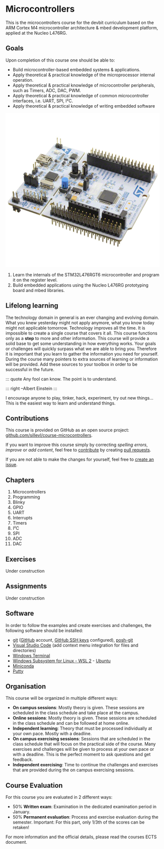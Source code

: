 ---
---

# Microcontrollers

This is the microcontrollers course for the devbit curriculum based on the ARM Cortex M4 microcontroller architecture & mbed development platform, applied at the Nucleo L476RG.

## Goals

Upon completion of this course one should be able to:

* Build microcontroller-based embedded systems & applications.
* Apply theoretical & practical knowledge of the microprocessor internal operation.
* Apply theoretical & practical knowledge of microcontroller peripherals, such as Timers, ADC, DAC, PWM.
* Apply theoretical & practical knowledge of common microcontroller interfaces, i.e. UART, SPI, I²C.
* Apply theoretical & practical knowledge of writing embedded software

![NUCLEO_L476RG](./img/nucleo_l476rg.jpg)

1. Learn the internals of the STM32L476RGT6 microcontroller and program it on the register level.
2. Build embedded applications using the Nucleo L476RG prototyping board and mbed libraries.

## Lifelong learning

The technology domain in general is an ever changing and evolving domain. What you knew yesterday might not apply anymore, what you know today might not applicable tomorrow. Technology improves all the time. It is impossible to create a single course that covers it all. This course functions only as a **step** to more and other information. This course will provide a solid base to get some understanding in how everything works. Your goals or challenges will quickly surpass what we are able to bring you. Therefore it is important that you learn to gather the information you need for yourself. During the course many pointers to extra sources of learning or information will be provided. Add these sources to your toolbox in order to be successful in the future.

::: quote
Any fool can know. The point is to understand.

::: right
–Albert Einstein
:::

I encourage anyone to play, tinker, hack, experiment, try out new things... This is the easiest way to learn and understand things.

## Contributions

This course is provided on GitHub as an open source project: [github.com/sillevl/course-microcontrollers](https://github.com/sillevl/course-microcontrollers).

If you want to improve this course simply by correcting _spelling errors_, _improve_ or _add content_, feel free to [contribute](https://github.com/sillevl/course-microcontrollers#contributing) by creating [pull requests](https://github.com/sillevl/course-microcontrollers/pulls).

If you are not able to make the changes for yourself, feel free to [create an issue](https://github.com/sillevl/course-microcontrollers/issues).

## Chapters

1. Microcontrollers
2. Programming
3. Blinky
4. GPIO
5. UART
6. Interrupts
7. Timers
8. I²C
9. SPI
10. ADC
11. DAC

## Exercises

Under construction

## Assignments

Under construction

## Software

In order to follow the examples and create exercises and challenges, the following software should be installed:

* [git](https://git-scm.com/) ([GitHub](https://github.com/) account, [GitHub SSH keys](https://github.com/settings/keys) configured), [posh-git](https://github.com/dahlbyk/posh-git)
* [Visual Studio Code](https://code.visualstudio.com/) (add context menu integration for files and directories)
* [Windows Terminal](https://www.microsoft.com/en-us/p/windows-terminal/9n0dx20hk701?activetab=pivot:overviewtab)
* [Windows Subsystem for Linux - WSL 2](https://docs.microsoft.com/en-us/windows/wsl/install-win10) - [Ubuntu](https://www.microsoft.com/en-us/p/ubuntu-2004-lts/9n6svws3rx71?activetab=pivot:overviewtab)
* [Miniconda](https://docs.conda.io/en/latest/miniconda.html)
* [Putty](https://www.chiark.greenend.org.uk/~sgtatham/putty/latest.html)

<!-- 
winget install Arm.GnuArmEmbeddedToolchain -v '10 2021.10'
winget install Anaconda.Miniconda
winget install 9N0DX20HK701
winget install Microsoft.VisualStudioCode
winget install PuTTY.PuTTY
wsl.exe --install
wsl --set-default-version 2
winget install Canonical.Ubuntu.2204
 -->

## Organisation

This course will be organized in multiple different ways:

* **On campus sessions**: Mostly theory is given. These sessions are scheduled in the class schedule and take place at the campus.
* **Online sessions**: Mostly theory is given. These sessions are scheduled in the class schedule and can be followed at home online.
* **Independent learning**: Theory that must be processed individually at your own pace. Mostly with a deadline.
* **On campus exercising sessions**: Sessions that are scheduled in the class schedule that will focus on the practical side of the course. Many exercises and challenges will be given to process at your own pace or with a deadline. This is the perfect moment to ask questions and get feedback.
* **Independent exercising**: Time to continue the challenges and exercises that are provided during the on campus exercising sessions.

## Course Evaluation

For this course you are evaluated in 2 different ways:

* 50% **Written exam**: Examination in the dedicated examination period in January.
* 50% **Permanent evaluation**: Process and exercise evaluation during the semester. Important: For this part, only 1/3th of the scores can be retaken!

For more information and the official details, please read the courses ECTS document.
